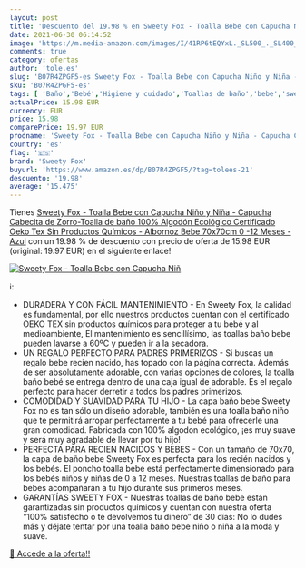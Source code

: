 ```yaml
---
layout: post
title: 'Descuento del 19.98 % en Sweety Fox - Toalla Bebe con Capucha Niñ'
date: 2021-06-30 06:14:52
image: 'https://m.media-amazon.com/images/I/41RP6tEQYxL._SL500_._SL400_.jpg'
comments: true
category: ofertas
author: 'tole.es'
slug: 'B07R4ZPGF5-es Sweety Fox - Toalla Bebe con Capucha Niño y Niña - Capucha...'
sku: 'B07R4ZPGF5-es'
tags: [ 'Baño','Bebé','Higiene y cuidado','Toallas de baño','bebe','sweety fox', ]
actualPrice: 15.98 EUR
currency: EUR
price: 15.98
comparePrice: 19.97 EUR
prodname: 'Sweety Fox - Toalla Bebe con Capucha Niño y Niña - Capucha Cabecita de Zorro-Toalla de baño 100% Algodón Ecológico  Certificado Oeko Tex  Sin Productos Químicos - Albornoz Bebe 70x70cm  0 -12 Meses - Azul'
country: 'es'
flag: '🇪🇸'
brand: 'Sweety Fox'
buyurl: 'https://www.amazon.es/dp/B07R4ZPGF5/?tag=tolees-21'
descuento: '19.98'
average: '15.475'
---
```


Tienes [Sweety Fox - Toalla Bebe con Capucha Niño y Niña - Capucha Cabecita de Zorro-Toalla de baño 100% Algodón Ecológico  Certificado Oeko Tex  Sin Productos Químicos - Albornoz Bebe 70x70cm  0 -12 Meses - Azul](https://www.amazon.es/dp/B07R4ZPGF5/?tag=tolees-21) con un 19.98 % de descuento con precio de oferta de 15.98 EUR (original: 19.97 EUR) en el siguiente enlace!

[![Sweety Fox - Toalla Bebe con Capucha Niñ](https://m.media-amazon.com/images/I/41RP6tEQYxL._SL500_._SL400_.jpg)](https://www.amazon.es/dp/B07R4ZPGF5/?tag=tolees-21)

ℹ️:

- DURADERA Y CON FÁCIL MANTENIMIENTO - En Sweety Fox, la calidad es fundamental, por ello nuestros productos cuentan con el certificado OEKO TEX sin productos químicos para proteger a tu bebé y al medioambiente, El mantenimiento es sencillísimo, las toallas baño bebe pueden lavarse a 60ºC y pueden ir a la secadora.
- UN REGALO PERFECTO PARA PADRES PRIMERIZOS - Si buscas un regalo bebe recien nacido, has topado con la página correcta. Además de ser absolutamente adorable, con varias opciones de colores, la toalla baño bebé se entrega dentro de una caja igual de adorable. Es el regalo perfecto para hacer derretir a todos los padres primerizos.
- COMODIDAD Y SUAVIDAD PARA TU HIJO - La capa baño bebe Sweety Fox no es tan sólo un diseño adorable, también es una toalla baño niño que te permitirá arropar perfectamente a tu bebé para ofrecerle una gran comodidad. Fabricada con 100% algodon ecológico, ¡es muy suave y será muy agradable de llevar por tu hijo!
- PERFECTA PARA RECIEN NACIDOS Y BEBES - Con un tamaño de 70x70, la capa de baño bebe Sweety Fox es perfecta para los recién nacidos y los bebés. El poncho toalla bebe está perfectamente dimensionado para los bebés niños y niñas de 0 a 12 meses. Nuestras toallas de baño para bebes acompañarán a tu hijo durante sus primeros meses.
- GARANTÍAS SWEETY FOX - Nuestras toallas de baño bebe están garantizadas sin productos químicos y cuentan con nuestra oferta “100% satisfecho o te devolvemos tu dinero” de 30 días: No lo dudes más y déjate tentar por una toalla baño bebe niño o niña a la moda y suave.

[🛒 Accede a la oferta!!](https://www.amazon.es/dp/B07R4ZPGF5/?tag=tolees-21)
